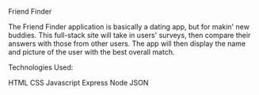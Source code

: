 Friend Finder

The Friend Finder application is basically a dating app, but for makin' new buddies. 
This full-stack site will take in users' surveys, then compare their answers with those from other users. 
The app will then display the name and picture of the user with the best overall match.


Technologies Used:

HTML
CSS
Javascript
Express
Node
JSON
